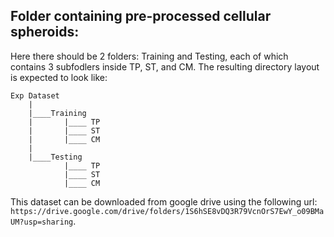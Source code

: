 ## Folder containing pre-processed cellular spheroids: 
Here there should be 2 folders: Training and Testing, each of which contains 3 subfodlers inside TP, ST, and CM. The resulting directory layout is expected to look like:
```
Exp Dataset
    |
    |____Training
    |       |____ TP
    |       |____ ST
    |       |____ CM
    |
    |____Testing
            |____ TP
            |____ ST
            |____ CM
```
This dataset can be downloaded from google drive using the following url:
`https://drive.google.com/drive/folders/1S6hSE8vDQ3R79VcnOrS7EwY_o09BMaUM?usp=sharing`.